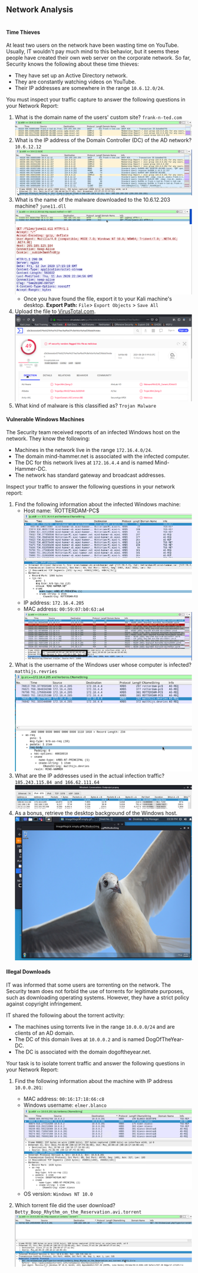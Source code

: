 ## Network Analysis
#

#### Time Thieves

At least two users on the network have been wasting time on YouTube. Usually, IT wouldn't pay much mind to this behavior, but it seems these people have created their own web server on the corporate network. So far, Security knows the following about these time thieves:

- They have set up an Active Directory network.
- They are constantly watching videos on YouTube.
- Their IP addresses are somewhere in the range `10.6.12.0/24`.

You must inspect your traffic capture to answer the following questions in your Network Report:
1. What is the domain name of the users' custom site? `frank-n-ted.com`
    ![Custom Site](Images/Network_Analysis/domain_name_franknted.PNG)
2. What is the IP address of the Domain Controller (DC) of the AD network? `10.6.12.12`
    ![IP Address of Domain Controller](Images/Network_Analysis/ip_domaincontroller.PNG)
3. What is the name of the malware downloaded to the 10.6.12.203 machine? `june11.dll`
    ![Malware Downloaded Filter](Images/Network_Analysis/malwaredownloaded_filter2.PNG)
    ![Malware Downloaded](Images/Network_Analysis/malwaredownloaded_10.6.12.203.PNG)
   - Once you have found the file, export it to your Kali machine's desktop.
    **Export Path:** `File`> `Export Objects` > `Save All`
4. Upload the file to [VirusTotal.com](https://www.virustotal.com/gui/).
    ![Virus Total Upload](Images/Network_Analysis/virustotal_trojan.PNG)
5. What kind of malware is this classified as? `Trojan Malware`

#### Vulnerable Windows Machines

The Security team received reports of an infected Windows host on the network. They know the following:
- Machines in the network live in the range `172.16.4.0/24`.
- The domain mind-hammer.net is associated with the infected computer.
- The DC for this network lives at `172.16.4.4` and is named Mind-Hammer-DC.
- The network has standard gateway and broadcast addresses.

Inspect your traffic to answer the following questions in your network report:

1. Find the following information about the infected Windows machine:
    - Host name: `ROTTERDAM-PC$
    ![Host Name: ROTTERDAM](Images/Network_Analysis/rotterdam.PNG)
    - IP address: `172.16.4.205`
    - MAC address: `00:59:07:b0:63:a4`
    ![Rotterdam: Mac and IP Addresses](Images/Network_Analysis/rotterdam_2.PNG)
2. What is the username of the Windows user whose computer is infected? `matthijs.revries`
    ![Username of Windows user](Images/Network_Analysis/vulnerable_windows_2.PNG)
3. What are the IP addresses used in the actual infection traffic? `185.243.115.84 and 166.62.111.64`
    ![Infected Traffic](Images/Network_Analysis/vwm_3.PNG)
4. As a bonus, retrieve the desktop background of the Windows host.
    ![Desktop Background](Images/Network_Analysis/bonus.PNG)
#### Illegal Downloads

IT was informed that some users are torrenting on the network. The Security team does not forbid the use of torrents for legitimate purposes, such as downloading operating systems. However, they have a strict policy against copyright infringement.

IT shared the following about the torrent activity:

- The machines using torrents live in the range `10.0.0.0/24` and are clients of an AD domain.
- The DC of this domain lives at `10.0.0.2` and is named DogOfTheYear-DC.
- The DC is associated with the domain dogoftheyear.net.

Your task is to isolate torrent traffic and answer the following questions in your Network Report:

1. Find the following information about the machine with IP address `10.0.0.201`:
    - MAC address: `00:16:17:18:66:c8`
    - Windows username: `elmer.blanco`
    ![Windows Username of 10.0.0.201](Images/Network_Analysis/elmer.blanco.PNG)
    - OS version: `Windows NT 10.0`

2. Which torrent file did the user download? `Betty_Boop_Rhythm_on_the_Reservation.avi.torrent`
    ![Torrent File](Images/Network_Analysis/torrent_bettyboop.PNG)